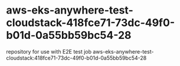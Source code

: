# aws-eks-anywhere-test-cloudstack-418fce71-73dc-49f0-b01d-0a55bb59bc54-28
repository for use with E2E test job aws-eks-anywhere-test-cloudstack:418fce71-73dc-49f0-b01d-0a55bb59bc54-28
